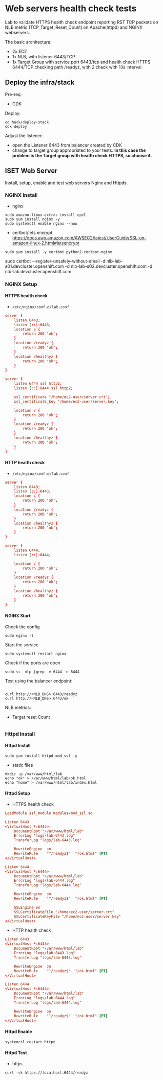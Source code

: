 # Web servers health check tests

Lab to validate HTTPS health check endpoint reporting RST TCP packets on NLB metric (TCP_Target_Reset_Count) on Apache(httpd) and NGINX webservers.

The basic architecture:
- 2x EC2
- 1x NLB, with listener 6443/TCP
- 1x Target Group with service port 6443/tcp and health check HTTPS 6444/TCP checking path /readyz, with 2 check with 10s interval

## Deploy the infra/stack

Pre-req:
- CDK

Deploy:
``` shell
cd hack/deploy-stack
cdk deploy
```

Adjust the listener:
- open the Listener 6443 from balancer created by CDK
- change to target group appropriated to your tests. **In this case the problem is the Target group with health check HTTPS, so choose it.**

## ISET Web Server

Install, setup, enable and test web servers Nginx and Httpds.

### NGINX Install

- nginx
```
sudo amazon-linux-extras install epel
sudo yum install nginx -y
sudo systemctl enable nginx --now
```

- certbot/lets encrypt 
https://docs.aws.amazon.com/AWSEC2/latest/UserGuide/SSL-on-amazon-linux-2.html#letsencrypt

```
sudo yum install -y certbot python2-certbot-nginx
```

sudo certbot --register-unsafely-without-email -d nlb-lab-s01.devcluster.openshift.com -d nlb-lab-s02.devcluster.openshift.com -d nlb-lab.devcluster.openshift.com

### NGINX Setup

#### HTTPS health check

- `/etc/nginx/conf.d/lab.conf`

``` conf
server {
    listen 6443;
    listen [::]:6443;
    location / {
        return 200 'ok';
    }
    location /readyz {
        return 200 'ok';
    }
    location /healthyz {
        return 200 'ok';
    }
}

server {
    listen 6444 ssl http2;
    listen [::]:6444 ssl http2;

    ssl_certificate "/home/ec2-user/server.crt";
    ssl_certificate_key "/home/ec2-user/server.key";

    location / {
        return 200 'ok';
    }
    location /readyz {
        return 200 'ok';
    }
    location /healthyz {
        return 200 'ok';
    }
}
```

#### HTTP health check

- `/etc/nginx/conf.d/lab.conf`

``` conf
server {
    listen 6443;
    listen [::]:6443;
    location / {
        return 200 'ok';
    }
    location /readyz {
        return 200 'ok';
    }
    location /healthyz {
        return 200 'ok';
    }
}

server {
    listen 6444;
    listen [::]:6444;

    location / {
        return 200 'ok';
    }
    location /readyz {
        return 200 'ok';
    }
    location /healthyz {
        return 200 'ok';
    }
}
```

#### NGINX Start

Check the config

```
sudo nginx -t
```

Start the service

``` shell
sudo systemctl restart nginx
```

Check if the ports are open

``` shell
sudo ss -nlp |grep -e 6444 -e 6444
```

Test using the balancer endpoint:

``` shell

curl http://<NLB_DNS>:6443/readyz
curl http://<NLB_DNS>:6443/ok

```

NLB metrics:

- Target reset Count
```

```

### Httpd Install

#### Httpd Install

``` shell
sudo yum install httpd mod_ssl -y
```

- static files

``` shell
mkdir -p /var/www/html/lab
echo "ok" > /var/www/html/lab/ok.html
echo "home" > /var/www/html/lab/index.html
```

#### Httpd Setup

- HTTPS health check

``` conf
LoadModule ssl_module modules/mod_ssl.so

Listen 6443
<VirtualHost *:6443>
    DocumentRoot "/var/www/html/lab"
    ErrorLog "logs/lab-6443.log"
    TransferLog "logs/lab-6443.log"

    RewriteEngine  on
    RewriteRule    "^/readyz$"  "/ok.html" [PT]
</VirtualHost>

Listen 6444
<VirtualHost *:6444>
    DocumentRoot "/var/www/html/lab"
    ErrorLog "logs/lab-6444.log"
    TransferLog "logs/lab-6444.log"

    RewriteEngine  on
    RewriteRule    "^/readyz$"  "/ok.html" [PT]

    SSLEngine on
    SSLCertificateFile "/home/ec2-user/server.crt"
    SSLCertificateKeyFile "/home/ec2-user/server.key"
</VirtualHost>
```

- HTTP health check

``` conf
Listen 6443
<VirtualHost *:6443>
    DocumentRoot "/var/www/html/lab"
    ErrorLog "logs/lab-6443.log"
    TransferLog "logs/lab-6443.log"

    RewriteEngine  on
    RewriteRule    "^/readyz$"  "/ok.html" [PT]
</VirtualHost>

Listen 6444
<VirtualHost *:6444>
    DocumentRoot "/var/www/html/lab"
    ErrorLog "logs/lab-6444.log"
    TransferLog "logs/lab-6444.log"

    RewriteEngine  on
    RewriteRule    "^/readyz$"  "/ok.html" [PT]
</VirtualHost>
```

#### Httpd Enable

``` shell
systemctl restart httpd
```

#### Httpd Test

- https
``` shell
curl -sk https://localhost:6444/readyz
```
